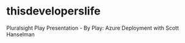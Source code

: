 # thisdeveloperslife
Pluralsight Play Presentation - By Play: Azure Deployment with Scott Hanselman
